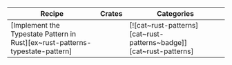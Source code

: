 | Recipe | Crates | Categories |
|--------|--------|------------|
| [Implement the Typestate Pattern in Rust][ex~rust-patterns-typestate-pattern] | | [![cat~rust-patterns][cat~rust-patterns~badge]][cat~rust-patterns] |
